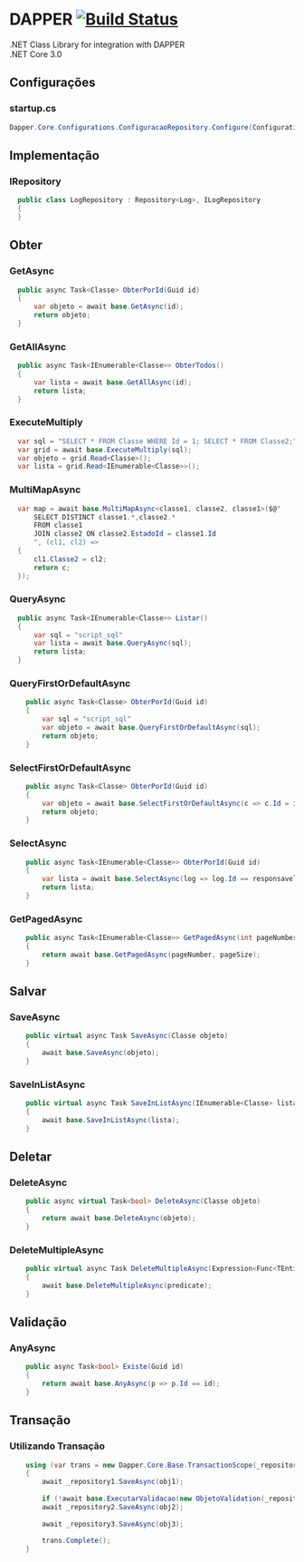 # DAPPER [![Build Status](https://secure.travis-ci.org/morrisjs/morris.js.png?branch=master)](http://travis-ci.org/morrisjs/morris.js)
.NET Class Library for integration with DAPPER <br />
.NET Core 3.0

## Configurações
### startup.cs
```c# 
Dapper.Core.Configurations.ConfiguracaoRepository.Configure(Configuration.GetConnectionString("connectionstring_name"));
```

## Implementação
### IRepository
```c#
  public class LogRepository : Repository<Log>, ILogRepository
  {
  }
```

## Obter
### GetAsync
```c#
  public async Task<Classe> ObterPorId(Guid id)
  {
      var objeto = await base.GetAsync(id);
      return objeto;
  }
```

### GetAllAsync
```c#
  public async Task<IEnumerable<Classe>> ObterTodos()
  {
      var lista = await base.GetAllAsync(id);
      return lista;
  }
```

### ExecuteMultiply
```c#
  var sql = "SELECT * FROM Classe WHERE Id = 1; SELECT * FROM Classe2;";
  var grid = await base.ExecuteMultiply(sql);
  var objeto = grid.Read<Classe>();
  var lista = grid.Read<IEnumerable<Classe>>();
```

### MultiMapAsync
```c#
  var map = await base.MultiMapAsync<classe1, classe2, classe1>($@"
      SELECT DISTINCT classe1.*,classe2.*
      FROM classe1 
      JOIN classe2 ON classe2.EstadoId = classe1.Id
      ", (cl1, cl2) =>
  {
      cl1.Classe2 = cl2;
      return c;
  });
```

### QueryAsync
```c#
  public async Task<IEnumerable<Classe>> Listar()
  {
      var sql = "script_sql"
      var lista = await base.QueryAsync(sql);
      return lista;
  }
```

### QueryFirstOrDefaultAsync
```c#
    public async Task<Classe> ObterPorId(Guid id)
    {
        var sql = "script_sql"
        var objeto = await base.QueryFirstOrDefaultAsync(sql);
        return objeto;
    }
```

### SelectFirstOrDefaultAsync
```c#
    public async Task<Classe> ObterPorId(Guid id)
    {
        var objeto = await base.SelectFirstOrDefaultAsync(c => c.Id = id);
        return objeto;
    }
```

### SelectAsync
```c#
    public async Task<IEnumerable<Classe>> ObterPorId(Guid id)
    {
        var lista = await base.SelectAsync(log => log.Id == responsavelId);
        return lista;
    }
```

### GetPagedAsync
```c#
    public async Task<IEnumerable<Classe>> GetPagedAsync(int pageNumber, int pageSize)
    {
        return await base.GetPagedAsync(pageNumber, pageSize);
    }
```
## Salvar
### SaveAsync
```c#
    public virtual async Task SaveAsync(Classe objeto)
    {
        await base.SaveAsync(objeto);
    }
```

### SaveInListAsync
```c#
    public virtual async Task SaveInListAsync(IEnumerable<Classe> lista)
    {
        await base.SaveInListAsync(lista);
    }
```

## Deletar
### DeleteAsync
```c#
    public async virtual Task<bool> DeleteAsync(Classe objeto)
    {
        return await base.DeleteAsync(objeto);
    }
```

### DeleteMultipleAsync
```c#
    public virtual async Task DeleteMultipleAsync(Expression<Func<TEntity, bool>> predicate)
    {
        await base.DeleteMultipleAsync(predicate);
    }
```

## Validação
### AnyAsync
```c#
    public async Task<bool> Existe(Guid id)
    {
        return await base.AnyAsync(p => p.Id == id);
    }
```

## Transação
### Utilizando Transação
```c#
    using (var trans = new Dapper.Core.Base.TransactionScope(_repository1, _repository2, _repository3))
    {
        await _repository1.SaveAsync(obj1);
        
        if (!await base.ExecutarValidacao(new ObjetoValidation(_repository2), obj2)) return;
        await _repository2.SaveAsync(obj2);
        
        await _repository3.SaveAsync(obj3);
        
        trans.Complete();
    }
```
